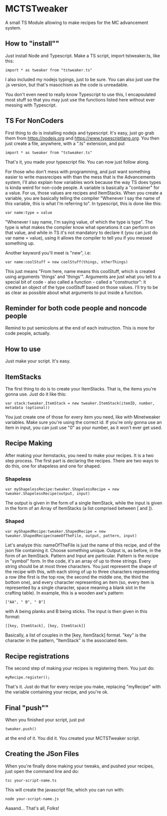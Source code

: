 # MCTSTweaker
A small TS Module allowing to make recipes for the MC advancement system.

## How to "install""
Just install Node and Typescript. Make a TS script, import tstweaker.ts, like this:
```
import * as tweaker from "tstweaker.ts"
```
I also included my nodejs typings, just to be sure.
You can also just use the .js version, but that's masochism as the code is unreadable.

You don't even need to really know Typescript to use this, I encapsulated most stuff so that you may just use the functions listed here without ever messing with Typescript.

## TS For NonCoders

First thing to do is installing nodejs and typescript. It's easy, just go grab them from https://nodejs.org and https://www.typescriptlang.org.
You then just create a file, anywhere, with a ".ts" extension, and put
```
import * as tweaker from "tstweaker.ts"
```

That's it, you made your typescript file. You can now just follow along.

For those who don't mess with programming, and just want something easier to write massrecipes with than the mess that is the Advancements system, I'll also explain how variables work because the way TS does types is kinda weird for non-code people.
A variable is basically a "container" for a value. For us, those values are recipes and ItemStacks. When you create a variable, you are basically telling the compiler "Whenever I say the name of this variable, this is what I'm referring to".
In typescript, this is done like this:
```
var name:type = value
```
"Whenever I say name, I'm saying value, of which the type is type". The type is what makes the compiler know what operations it can perform on that value, and while in TS it's not mandatory to declare it (you can just do var name = value), using it allows the compiler to tell you if you messed something up.

Another keyword you'll meet is "new", i.e:
```
var name:coolStuff = new coolStuff(things, otherThings)
```
This just means "From here, name means this coolStuff, which is created using arguments 'things' and 'things'". Arguments are just what you tell to a special bit of code - also called a function - called a "constructor": it created an object of the type coolStuff based on those values. I'll try to be as clear as possible about what arguments to put inside a function.

## Reminder for both code people and noncode people
Remind to put semicolons at the end of each instruction. This is more for code people, actually.

## How to use
Just make your script. It's easy.

## ItemStacks
The first thing to do is to create your ItemStacks. That is, the items you're gonna use. Just do it like this:
```
var stack:tweaker.ItemStack = new tweaker.ItemStack(itemID, number, metadata (optional))
```
You just create one of those for every item you need, like with Minetweaker variables. Make sure you're using the correct id. If you're only gonna use an item in input, you can just use "0" as your number, as it won't ever get used.

## Recipe Making
After making your itemstacks, you need to make your recipes. It is a two step process. The first part is declaring the recipes. There are two ways to do this, one for shapeless and one for shaped.

### Shapeless
```
var myShapelessRecipe:tweaker.ShapelessRecipe = new tweaker.ShapelessRecipe(output, input)
```
The output is given in the form of a single ItemStack, while the input is given in the form of an Array of ItemStacks (a list comprised between [ and ]).

### Shaped
```
var myShapedRecipe:tweaker.ShapedRecipe = new tweaker.ShapedRecipe(nameOfTheFile, output, pattern, input)
```
Let's analyze this:
nameOfTheFile is just the name of this recipe, and of the json file containing it. Choose something unique.
Output is, as before, in the form of an ItemStack.
Pattern and Input are particular. Pattern is the recipe in "symbol" form. In the code, it's an array of up to three strings. Every string should be at most three characters. You just represent the shape of the recipe with this, with each string of up to three characters representing a row (the first is the top row, the second the middle one, the third the bottom one), and every character representing an item (so, every item is represented by a single character, space meaning a blank slot in the crafting table). In example, this is a wooden axe's pattern:
```
["AA", " B", " B"]
```
with A being planks and B being sticks. The input is then given in this format:
```
[[key, ItemStack], [key, ItemStack]]
```
Basically, a list of couples in the [key, ItemStack] format. "key" is the character in the pattern, "ItemStack" is the associated item.

## Recipe registrations
The second step of making your recipes is registering them. You just do:
```
myRecipe.register();
```
That's it. Just do that for every recipe you make, replacing "myRecipe" with the variable containing your recipe, and you're ok.

## Final "push""
When you finished your script, just put
```
tweaker.push()
```
at the end of it. You did it. You created your MCTSTweaker script.

## Creating the JSon Files
When you're finally done making your tweaks, and pushed your recipes, just open the command line and do:
```
tsc your-script-name.ts
```
This will create the javascript file, which you can run with:
```
node your-script-name.js
```

Aaaand... That's all, Folks!
